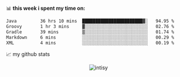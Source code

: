 📊 **this week i spent my time on:**
<!--START_SECTION:waka-->

```txt
Java         36 hrs 10 mins  ███████████████████████▓░   94.95 %
Groovy       1 hr 3 mins     ▓░░░░░░░░░░░░░░░░░░░░░░░░   02.76 %
Gradle       39 mins         ▒░░░░░░░░░░░░░░░░░░░░░░░░   01.74 %
Markdown     6 mins          ░░░░░░░░░░░░░░░░░░░░░░░░░   00.29 %
XML          4 mins          ░░░░░░░░░░░░░░░░░░░░░░░░░   00.19 %
```

<!--END_SECTION:waka-->


📈 my github stats

<p align="center"> <img src="https://github-readme-stats.vercel.app/api?username=intisy&show_icons=true&theme=gotham" alt="intisy" />




